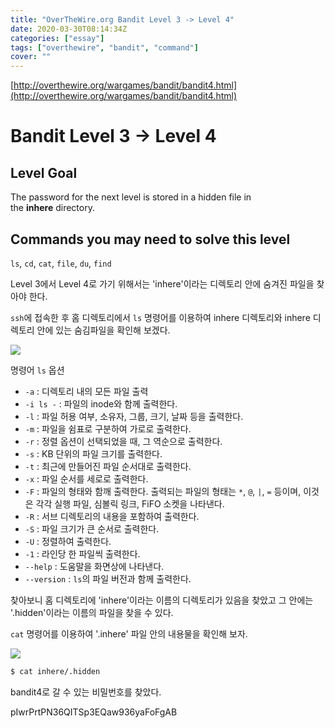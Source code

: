 ```yaml
---
title: "OverTheWire.org Bandit Level 3 -> Level 4"
date: 2020-03-30T08:14:34Z
categories: ["essay"]
tags: ["overthewire", "bandit", "command"]
cover: ""
---
```


[http://overthewire.org/wargames/bandit/bandit4.html](http://overthewire.org/wargames/bandit/bandit4.html)

  

# Bandit Level 3 → Level 4

## Level Goal

The password for the next level is stored in a hidden file in the **inhere** directory.

## Commands you may need to solve this level

`ls`, `cd`, `cat`, `file`, `du`, `find`

  

Level 3에서 Level 4로 가기 위해서는 'inhere'이라는 디렉토리 안에 숨겨진 파일을 찾아야 한다.

  

`ssh`에 접속한 후 홈 디렉토리에서 `ls` 명령어를 이용하여 inhere 디렉토리와 inhere 디렉토리 안에 있는 숨김파일을 확인해 보겠다.

  

[![](https://3.bp.blogspot.com/-vLtDeXaRmko/WWNIUmYZagI/AAAAAAAAKp4/szRREdti0Qon-NynuuzfoPzlDPZnbasCQCLcBGAs/s640/bandit3_00.png)](https://3.bp.blogspot.com/-vLtDeXaRmko/WWNIUmYZagI/AAAAAAAAKp4/szRREdti0Qon-NynuuzfoPzlDPZnbasCQCLcBGAs/s1600/bandit3_00.png)

  

명령어 `ls` 옵션

  

- `-a` : 디렉토리 내의 모든 파일 출력
- `-i ls -` : 파일의 inode와 함께 출력한다.
- `-l` : 파일 허용 여부, 소유자, 그룹, 크기, 날짜 등을 출력한다.
- `-m` : 파일을 쉼표로 구분하여 가로로 출력한다.
- `-r` : 정렬 옵션이 선택되었을 때, 그 역순으로 출력한다.
- `-s` : KB 단위의 파일 크기를 출력한다.
- `-t` : 최근에 만들어진 파일 순서대로 출력한다.
- `-x` : 파일 순서를 세로로 출력한다.
- `-F` : 파일의 형태와 함깨 출력한다. 출력되는 파일의 형태는 `*`, `@`, `|`, `=` 등이며, 이것은 각각 실행 파일, 심볼릭 링크, FiFO 소켓을 나타낸다.
- `-R` : 서브 디렉토리의 내용을 포함하여 출력한다.
- `-S` : 파일 크기가 큰 순서로 출력한다.
- `-U` : 정렬하여 출력한다.
- `-1` : 라인당 한 파일씩 출력한다.
- `--help` : 도움말을 화면상에 나타낸다.
- `--version` : `ls`의 파일 버전과 함께 출력한다.

  

찾아보니 홈 디렉토리에 'inhere'이라는 이름의 디렉토리가 있음을 찾았고 그 안에는 '.hidden'이라는 이름의 파일을 찾을 수 있다.

  

`cat` 명령어를 이용하여 '.inhere' 파일 안의 내용물을 확인해 보자.

  

[![](https://3.bp.blogspot.com/-bbpUD0IjE2U/WWNIyhDFmvI/AAAAAAAAKqA/b_T5RnTEvZ4zs_-cGWk5BU2nvtT1im1jACLcBGAs/s640/bandit3_01.png)](https://3.bp.blogspot.com/-bbpUD0IjE2U/WWNIyhDFmvI/AAAAAAAAKqA/b_T5RnTEvZ4zs_-cGWk5BU2nvtT1im1jACLcBGAs/s1600/bandit3_01.png)

  
```bash
$ cat inhere/.hidden
```
  

bandit4로 갈 수 있는 비밀번호를 찾았다.

pIwrPrtPN36QITSp3EQaw936yaFoFgAB